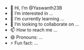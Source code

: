 - 👋 Hi, I’m @Yaswanth23B
- 👀 I’m interested in ...
- 🌱 I’m currently learning ...
- 💞️ I’m looking to collaborate on ...
- 📫 How to reach me ...
- 😄 Pronouns: ...
- ⚡ Fun fact: ...

<!---
Yaswanth23B/Yaswanth23B is a ✨ special ✨ repository because its `README.md` (this file) appears on your GitHub profile.
You can click the Preview link to take a look at your changes.
--->
